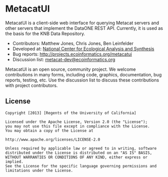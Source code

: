 MetacatUI
=========

MetacatUI is a client-side web interface for querying Metacat servers and other servers that implement the DataONE REST API.  Currently, it is used as the basis for the KNB Data Repository.

* Contributors: Matthew Jones, Chris Jones, Ben Leinfelder
* Developed at: [National Center for Ecological Analysis and Synthesis](http://www.nceas.ucsb.edu/ecoinfo)
* Bug reports: http://projects.ecoinformatics.org/metacatui
* Discussion list: metacat-dev@ecoinformatics.org

MetacatUI is an open source, community project.  We welcome contributions in many forms, including code, graphics, documentation, bug reports, testing, etc.  Use the discussion list to discuss these contributions with project contributors.  

License
-------
```
Copyright [2013] [Regents of the University of California]

Licensed under the Apache License, Version 2.0 (the "License");
you may not use this file except in compliance with the License.
You may obtain a copy of the License at

http://www.apache.org/licenses/LICENSE-2.0

Unless required by applicable law or agreed to in writing, software
distributed under the License is distributed on an "AS IS" BASIS,
WITHOUT WARRANTIES OR CONDITIONS OF ANY KIND, either express or implied.
See the License for the specific language governing permissions and
limitations under the License.
```

